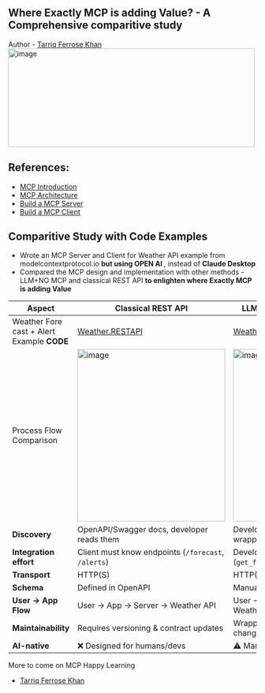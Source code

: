 <h2>Where Exactly MCP is adding Value? - A Comprehensive comparitive study</h2>
Author - <a href="https://www.linkedin.com/in/tarriq-ferrose-khan-ba527080" target="_blank">Tarriq Ferrose Khan</a><br>
<img width="500" height="200" alt="image" src="https://github.com/user-attachments/assets/bc2bb7dc-6855-4222-b866-a80524c31089" />

<h2>References:</h2> 
<ul>
<li><a href="https://modelcontextprotocol.io/docs/getting-started/intro" target="_blank">MCP Introduction</a></li>
<li><a href="https://modelcontextprotocol.io/docs/learn/architecture" target="_blank">MCP Architecture</a></li>
<li><a href="https://modelcontextprotocol.io/docs/develop/build-server" target="_blank">Build a MCP Server</a></li>
<li><a href="https://modelcontextprotocol.io/docs/develop/build-client" target="_blank">Build a MCP Client</a></li>
</ul>
<h2>Comparitive Study with Code Examples</h2>
<ul>
  <li>Wrote an MCP Server and Client for Weather API example from modelcontextprotocol.io <b>but using OPEN AI </b>, instead of <b>Claude Desktop</b></li>
  <li>Compared the MCP design and implementation with other methods - LLM+NO MCP and classical REST API <b>to enlighten where Exactly MCP is adding Value</b></li>
</ul>
  <table>
    <thead>
      <tr>
        <th>Aspect</th>
        <th>Classical REST API</th>
        <th>LLM + Custom Wrapper (No MCP)</th>
        <th>MCP (Model Context Protocol)</th>
      </tr>
    </thead>
    <tbody>
      <tr>
        <td>Weather Fore cast + Alert Example <b>CODE</b></td>
        <td><a href="https://github.com/tarriqferrosekhan/AI_DEV/tree/main/03_mcp/Weather.RESTAPI">Weather.RESTAPI</a></td>
        <td><a href="https://github.com/tarriqferrosekhan/AI_DEV/tree/main/03_mcp/Weather.OpenAI.NOMCP">Weather.OpenAI.NOMCP</a></td>
        <td><a href="https://github.com/tarriqferrosekhan/AI_DEV/tree/main/03_mcp/Weather.OpenAI.MCP">Weather.OpenAI.MCP</a></td>
      </tr>
      <tr>
        <td>Process Flow Comparison</td>
        <td>
          <!--img width="300" height="350" alt="image" src="https://github.com/user-attachments/assets/02fd486d-b5d1-42c0-aaf6-5d805b4b84c5" /-->
          <img width="300" height="350" alt="image" src="https://github.com/user-attachments/assets/a26f4a17-4bc7-4c87-8bb1-f495b33a41b2" />
        </td>
        <td><img width="300" height="350" alt="image" src="https://github.com/user-attachments/assets/352a0e1f-2ce7-4264-ab4e-bd133dfe3e44" />
</td>
        <td><img width="300" height="350" alt="image" src="https://github.com/user-attachments/assets/c34f56ce-1d42-43a8-91b2-d894e996125d"/></td>
      </tr>
      <tr>
        <td><strong>Discovery</strong></td>
        <td>OpenAPI/Swagger docs, developer reads them</td>
        <td>Developer manually defines schemas &amp; wrappers</td>
        <td>Client calls <code>list_tools</code> → server advertises tools dynamically</td>
      </tr>
      <tr>
        <td><strong>Integration effort</strong></td>
        <td>Client must know endpoints (<code>/forecast</code>, <code>/alerts</code>)</td>
        <td>Developer writes glue code (<code>get_forecast</code>, <code>get_alerts</code>)</td>
        <td>Zero glue code: tools + schemas are self-described</td>
      </tr>
      <tr>
        <td><strong>Transport</strong></td>
        <td>HTTP(S)</td>
        <td>HTTP(S) via wrapper</td>
        <td>JSON-RPC (stdio, WebSocket, SSE)</td>
      </tr>
      <tr>
        <td><strong>Schema</strong></td>
        <td>Defined in OpenAPI</td>
        <td>Manually replicated in client code</td>
        <td>JSON Schema returned by server</td>
      </tr>
      <tr>
        <td><strong>User → App Flow</strong></td>
        <td>User → App → Server → Weather API</td>
        <td>User → LLM → Custom Wrapper → Weather API</td>
        <td>User → LLM → MCP Client → MCP Server → Weather API</td>
      </tr>
      <tr>
        <td><strong>Maintainability</strong></td>
        <td>Requires versioning &amp; contract updates</td>
        <td>Wrapper &amp; schema break when API changes</td>
        <td>Server advertises tools, client just re-fetches list</td>
      </tr>
      <tr>
        <td><strong>AI-native</strong></td>
        <td>❌ Designed for humans/devs</td>
        <td>⚠️ Manually adapted for LLMs</td>
        <td>✅ Built for LLMs &amp; agents</td>
      </tr>
    </tbody>
  </table>

  More to come on MCP
  Happy Learning
  - <a href="https://www.linkedin.com/in/tarriq-ferrose-khan-ba527080" target="_blank">Tarriq Ferrose Khan</a>


